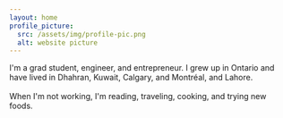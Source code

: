 ```yaml
---
layout: home
profile_picture:
  src: /assets/img/profile-pic.png
  alt: website picture
---
```


<p>
  I'm a grad student, engineer, and entrepreneur. I grew up in Ontario and have lived in Dhahran, Kuwait, Calgary, and Montréal, and Lahore.
  <br>
  <br>
  When I'm not working, I'm reading, traveling, cooking, and trying new foods.
</p>

